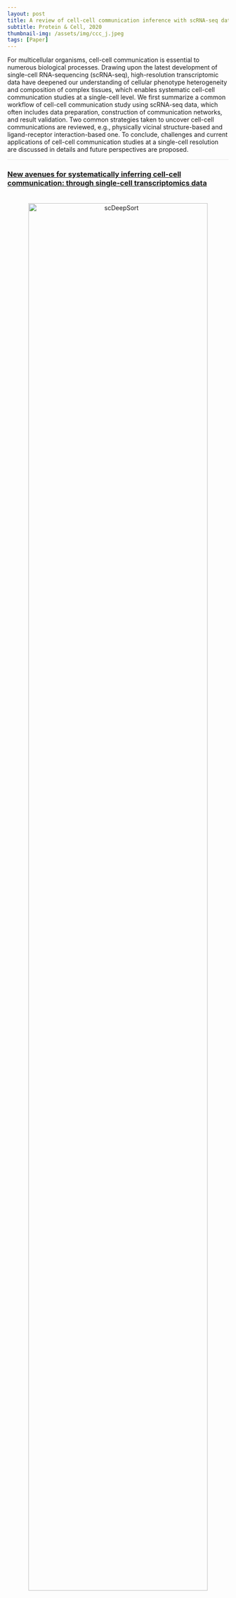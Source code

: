 ```yaml
---
layout: post
title: A review of cell-cell communication inference with scRNA-seq data
subtitle: Protein & Cell, 2020
thumbnail-img: /assets/img/ccc_j.jpeg
tags: [Paper]
---
```


For multicellular organisms, cell-cell communication is essential to numerous biological processes. Drawing upon the latest development of single-cell RNA-sequencing (scRNA-seq), high-resolution transcriptomic data have deepened our understanding of cellular phenotype heterogeneity and composition of complex tissues, which enables systematic cell-cell communication studies at a single-cell level. We first summarize a common workflow of cell-cell communication study using scRNA-seq data, which often includes data preparation, construction of communication networks, and result validation. Two common strategies taken to uncover cell-cell communications are reviewed, e.g., physically vicinal structure-based and ligand-receptor interaction-based one. To conclude, challenges and current applications of cell-cell communication studies at a single-cell resolution are discussed in details and future perspectives are proposed.

<hr style="max-width:100%;height:1px;background:#eaeaea;border:none;">

<h3><a href="https://doi.org/10.1007/s13238-020-00727-5">New avenues for systematically inferring cell-cell communication: through single-cell transcriptomics data</a></h3>
<div style="text-align: center;padding-top: 20px;padding-bottom: 20px;">
  <a href="https://doi.org/10.1007/s13238-020-00727-5">
  <img src="https://oup.silverchair-cdn.com/oup/backfile/Content_public/Journal/proteincell/11/12/10.1007_s13238-020-00727-5/2/13238_2020_727_fig1_html.jpeg?Expires=1746281671&Signature=HaTYSuSoWnStdmupajjqbzbBb7PGWh6AVGAGMWFNsMit8ZkgcVSdtpApxcc-~pGZvFFgycUrJOIn7A~tE3cAa2mYhJORHQcmyqNIDJqu7QZW560mXqkYB8EJr9ctuxk1JoDnAxneGqALcrb~VrE2JM445ba~SNf-NiuhlsgaIQMoifcptaCEJALUV2oy~mxIDw3UX97LPwcQJ0zCY1obyWmmwKEb9L8mYYlTF~fc1D7d2B7GQrmEph9LERDtKLTRagXo1ayYjed1lqg-FJdI5lsUWP9UYmFMTaO9e891Mtr9BmvNMcrARpQhV-IwZHAy4N57uCtFd37DryLYVRmsow__&Key-Pair-Id=APKAIE5G5CRDK6RD3PGA" alt="scDeepSort" style="width: 90%; height: auto;transition: transform 0.3s ease;" onmouseover="this.style.transform='scale(1.05)'" onmouseout="this.style.transform='scale(1)'" />
  </a>
</div>

<hr style="max-width:100%;height:1px;background:#eaeaea;border:none;">

<h3><a href="https://doi.org/10.1007/s13238-020-00727-5">Publication</a></h3>
<div>
<a href="https://doi.org/10.1007/s13238-020-00727-5">https://doi.org/10.1007/s13238-020-00727-5</a>
</div>
